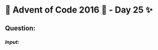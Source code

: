 # :christmas_tree: Advent of Code 2016 :christmas_tree: - Day 25 :sparkles:
## Question: 
>
>
>

### *Input:*

>
>
>